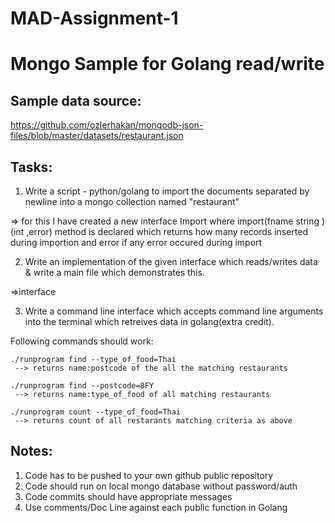 # MAD-Assignment-1
# Mongo Sample for Golang read/write

## Sample data source:
https://github.com/ozlerhakan/mongodb-json-files/blob/master/datasets/restaurant.json

## Tasks:

1. Write a script - python/golang to import the documents separated by newline into a mongo collection named "restaurant"

=> for this I have created a new interface Import where import(fname string ) (int ,error) method is declared  which returns how many records inserted during importion and error if any error occured during import

2. Write an implementation of the given interface which reads/writes data & write a main file which demonstrates this.

=>interface 

3. Write a command line interface which accepts command line arguments into the terminal which retreives data in golang(extra credit).

Following commands should work:
```
./runprogram find --type_of_food=Thai
 --> returns name:postcode of the all the matching restaurants

./runprogram find --postcode=8FY 
 --> returns name:type_of_food of all matching restaurants

./runprogram count --type_of_food=Thai
 --> returns count of all restarants matching criteria as above
```
## Notes:
1. Code has to be pushed to your own github public repository
2. Code should run on local mongo database without password/auth
3. Code commits should have appropriate messages
4. Use comments/Doc Line against each public function in Golang
